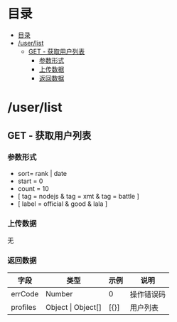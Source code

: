 # 目录
- [目录](#%E7%9B%AE%E5%BD%95)
- [/user/list](#userlist)
    - [GET - 获取用户列表](#get---%E8%8E%B7%E5%8F%96%E7%94%A8%E6%88%B7%E5%88%97%E8%A1%A8)
        - [参数形式](#%E5%8F%82%E6%95%B0%E5%BD%A2%E5%BC%8F)
        - [上传数据](#%E4%B8%8A%E4%BC%A0%E6%95%B0%E6%8D%AE)
        - [返回数据](#%E8%BF%94%E5%9B%9E%E6%95%B0%E6%8D%AE)

# /user/list
## GET - 获取用户列表
### 参数形式
+ sort= rank | date
+ start = 0
+ count = 10
+ [ tag = nodejs & tag = xmt & tag = battle ]
+ [ label = official & good & lala ]

### 上传数据
无

### 返回数据
| 字段     | 类型               | 示例 | 说明       |
| -------- | ------------------ | ---- | ---------- |
| errCode  | Number             | 0    | 操作错误码 |
| profiles | Object \| Object[] | [{}] | 用户列表   |
